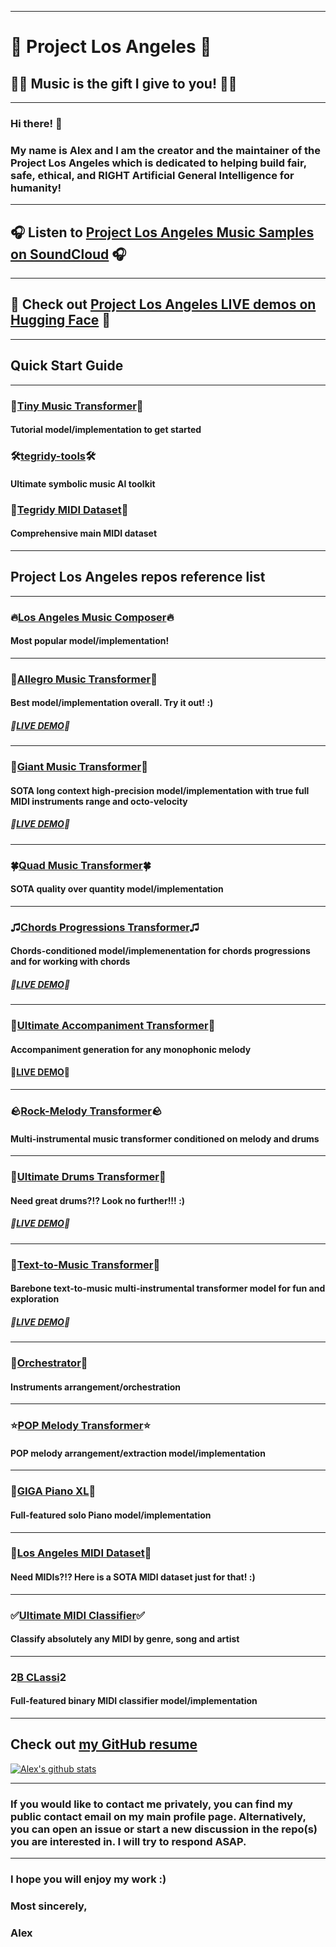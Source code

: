 ***
# 🌇 Project Los Angeles 🌇
## 🎵🎶 Music is the gift I give to you! 🎵🎶

***

### Hi there! 👋

### My name is Alex and I am the creator and the maintainer of the Project Los Angeles which is dedicated to helping build fair, safe, ethical, and RIGHT Artificial General Intelligence for humanity!

***

## 🎧 Listen to [Project Los Angeles Music Samples on SoundCloud](https://soundcloud.com/aleksandr-sigalov-61) 🎧

***

## 🤗 Check out [Project Los Angeles LIVE demos on Hugging Face](https://huggingface.co/asigalov61) 🤗

***

## Quick Start Guide

***

### 🌱[Tiny Music Transformer](https://github.com/asigalov61/Tiny-Music-Transformer)🌱
#### Tutorial model/implementation to get started

### 🛠️[tegridy-tools](https://github.com/asigalov61/tegridy-tools)🛠️
#### Ultimate symbolic music AI toolkit

### 🎹[Tegridy MIDI Dataset](https://github.com/asigalov61/Tegridy-MIDI-Dataset)🎹
#### Comprehensive main MIDI dataset

***

## Project Los Angeles repos reference list

***

### 🔥[Los Angeles Music Composer](https://github.com/asigalov61/Los-Angeles-Music-Composer)🔥

#### Most popular model/implementation!

***

### 🥇[Allegro Music Transformer](https://github.com/asigalov61/Allegro-Music-Transformer)🥇

#### Best model/implementation overall. Try it out! :)

##### 🤗[LIVE DEMO](https://huggingface.co/spaces/asigalov61/Allegro-Music-Transformer)🤗

***

### 🐘[Giant Music Transformer](https://github.com/asigalov61/Giant-Music-Transformer)🐘

#### SOTA long context high-precision model/implementation with true full MIDI instruments range and octo-velocity

##### 🤗[LIVE DEMO](https://huggingface.co/spaces/asigalov61/Giant-Music-Transformer)🤗

***

### 🍀[Quad Music Transformer](https://github.com/asigalov61/Quad-Music-Transformer)🍀

#### SOTA quality over quantity model/implementation

***

### ♫[Chords Progressions Transformer](https://github.com/asigalov61/Chords-Progressions-Transformer)♫

#### Chords-conditioned model/implemenentation for chords progressions and for working with chords

##### 🤗[LIVE DEMO](https://huggingface.co/spaces/asigalov61/Chords-Progressions-Transformer)🤗

***

### 🪈[Ultimate Accompaniment Transformer](https://github.com/asigalov61/Ultimate-Accompaniment-Transformer)🪈

#### Accompaniment generation for any monophonic melody

#### 🤗[LIVE DEMO](https://huggingface.co/spaces/asigalov61/Ultimate-Accompaniment-Transformer)🤗

***

### 🪨[Rock-Melody Transformer](https://github.com/asigalov61/Rock-Melody-Transformer)🪨

#### Multi-instrumental music transformer conditioned on melody and drums

***

### 🥁[Ultimate Drums Transformer](https://github.com/asigalov61/Ultimate-Drums-Transformer)🥁

#### Need great drums?!? Look no further!!! :)

##### 🤗[LIVE DEMO](https://huggingface.co/spaces/asigalov61/Ultimate-Drums-Transformer)🤗

***

### 💬[Text-to-Music Transformer](https://github.com/asigalov61/Text-to-Music-Transformer)💬

#### Barebone text-to-music multi-instrumental transformer model for fun and exploration

##### 🤗[LIVE DEMO](https://huggingface.co/spaces/asigalov61/Text-to-Music-Transformer)🤗

***

### 🎼[Orchestrator](https://github.com/asigalov61/Orchestrator)🎼

#### Instruments arrangement/orchestration

***

### ⭐[POP Melody Transformer](https://github.com/asigalov61/POP-Melody-Transformer)⭐

#### POP melody arrangement/extraction model/implementation

***

### 🎹[GIGA Piano XL](https://github.com/asigalov61/GIGA-Piano-XL)🎹

#### Full-featured solo Piano model/implementation

***

### 📁[Los Angeles MIDI Dataset](https://github.com/asigalov61/Los-Angeles-MIDI-Dataset)📁

#### Need MIDIs?!? Here is a SOTA MIDI dataset just for that! :)

***

### ✅[Ultimate MIDI Classifier](https://github.com/asigalov61/Ultimate-MIDI-Classifier)✅

#### Classify absolutely any MIDI by genre, song and artist

***

### 2️[B CLassi](https://github.com/asigalov61/B-CLassi)2️

#### Full-featured binary MIDI classifier model/implementation

***

## Check out [my GitHub resume](https://resume.github.io/?asigalov61)

[![Alex's github stats](https://github-readme-stats.vercel.app/api?username=asigalov61&count_private=true&show_icons=true&theme=radical)](https://github.com/anuraghazra/github-readme-stats)

***

### If you would like to contact me privately, you can find my public contact email on my main profile page. Alternatively, you can open an issue or start a new discussion in the repo(s) you are interested in. I will try to respond ASAP.

***

### I hope you will enjoy my work :)

### Most sincerely,

### Alex

<!--
**asigalov61/asigalov61** is a ✨ _special_ ✨ repository because its `README.md` (this file) appears on your GitHub profile.

Here are some ideas to get you started:

- 🔭 I’m currently working on ...
- 🌱 I’m currently learning ...
- 👯 I’m looking to collaborate on ...
- 🤔 I’m looking for help with ...
- 💬 Ask me about ...
- 📫 How to reach me: ...
- 😄 Pronouns: ...
- ⚡ Fun fact: ...
-->
